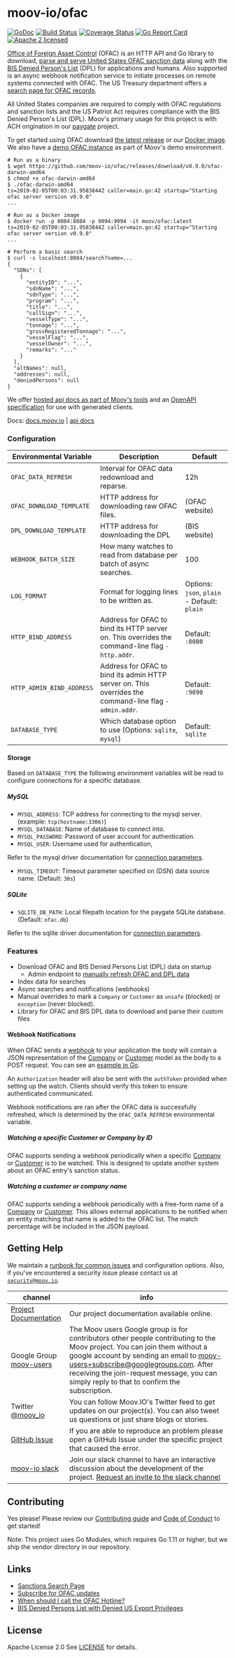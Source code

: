 moov-io/ofac
===

[![GoDoc](https://godoc.org/github.com/moov-io/ofac?status.svg)](https://godoc.org/github.com/moov-io/ofac)
[![Build Status](https://travis-ci.com/moov-io/ofac.svg?branch=master)](https://travis-ci.com/moov-io/ofac)
[![Coverage Status](https://codecov.io/gh/moov-io/ofac/branch/master/graph/badge.svg)](https://codecov.io/gh/moov-io/ofac)
[![Go Report Card](https://goreportcard.com/badge/github.com/moov-io/ofac)](https://goreportcard.com/report/github.com/moov-io/ofac)
[![Apache 2 licensed](https://img.shields.io/badge/license-Apache2-blue.svg)](https://raw.githubusercontent.com/moov-io/ofac/master/LICENSE)

[Office of Foreign Asset Control](https://www.treasury.gov/about/organizational-structure/offices/Pages/Office-of-Foreign-Assets-Control.aspx) (OFAC) is an HTTP API and Go library to download, [parse and serve United States OFAC sanction data](https://docs.moov.io/ofac/file-structure/) along with the [BIS Denied Person's List](https://bis.data.commerce.gov/dataset/Denied-Persons-List-with-Denied-US-Export-Privileg/xwtd-wd7a/data) (DPL) for applications and humans. Also supported is an async webhook notification service to initiate processes on remote systems connected with OFAC. The US Treasury department offers a [search page for OFAC records](https://sanctionssearch.ofac.treas.gov/).

All United States companies are required to comply with OFAC regulations and sanction lists and the US Patriot Act requires compliance with the BIS Denied Person's List (DPL). Moov's primary usage for this project is with ACH origination in our [paygate](https://github.com/moov-io/paygate) project.

To get started using OFAC download [the latest release](https://github.com/moov-io/ofac/releases) or our [Docker image](https://hub.docker.com/r/moov/ofac/tags). We also have a [demo OFAC instance](https://moov.io/ofac/) as part of Moov's demo environment.

```
# Run as a binary
$ wget https://github.com/moov-io/ofac/releases/download/v0.9.0/ofac-darwin-amd64
$ chmod +x ofac-darwin-amd64
$ ./ofac-darwin-amd64
ts=2019-02-05T00:03:31.9583844Z caller=main.go:42 startup="Starting ofac server version v0.9.0"
...

# Run as a Docker image
$ docker run -p 8084:8084 -p 9094:9094 -it moov/ofac:latest
ts=2019-02-05T00:03:31.9583844Z caller=main.go:42 startup="Starting ofac server version v0.9.0"
...

# Perform a basic search
$ curl -s localhost:8084/search?name=...
{
  "SDNs": [
    {
      "entityID": "...",
      "sdnName": "...",
      "sdnType": "...",
      "program": "...",
      "title": "...",
      "callSign": "...",
      "vesselType": "...",
      "tonnage": "...",
      "grossRegisteredTonnage": "...",
      "vesselFlag": "...",
      "vesselOwner": "...",
      "remarks": "..."
    }
  ],
  "altNames": null,
  "addresses": null,
  "deniedPersons": null
}
```

We offer [hosted api docs as part of Moov's tools](https://api.moov.io/#tag/OFAC) and an [OpenAPI specification](https://github.com/moov-io/ofac/blob/master/openapi.yaml) for use with generated clients.

Docs: [docs.moov.io](https://docs.moov.io/ofac/) | [api docs](https://api.moov.io/apps/ofac/)

### Configuration

| Environmental Variable | Description | Default |
|-----|-----|-----|
| `OFAC_DATA_REFRESH` | Interval for OFAC data redownload and reparse. | 12h |
| `OFAC_DOWNLOAD_TEMPLATE` | HTTP address for downloading raw OFAC files. | (OFAC website) |
| `DPL_DOWNLOAD_TEMPLATE` | HTTP address for downloading the DPL | (BIS website) |
| `WEBHOOK_BATCH_SIZE` | How many watches to read from database per batch of async searches. | 100 |
| `LOG_FORMAT` | Format for logging lines to be written as. | Options: `json`, `plain` - Default: `plain` |
| `HTTP_BIND_ADDRESS` | Address for OFAC to bind its HTTP server on. This overrides the command-line flag `-http.addr`. | Default: `:8080` |
| `HTTP_ADMIN_BIND_ADDRESS` | Address for OFAC to bind its admin HTTP server on. This overrides the command-line flag `-admin.addr`. | Default: `:9090` |
| `DATABASE_TYPE` | Which database option to use (Options: `sqlite`, `mysql`) | Default: `sqlite` |

#### Storage

Based on `DATABASE_TYPE` the following environment variables will be read to configure connections for a specific database.

##### MySQL

- `MYSQL_ADDRESS`: TCP address for connecting to the mysql server. (example: `tcp(hostname:3306)`)
- `MYSQL_DATABASE`: Name of database to connect into.
- `MYSQL_PASSWORD`: Password of user account for authentication.
- `MYSQL_USER`: Username used for authentication,

Refer to the mysql driver documentation for [connection parameters](https://github.com/go-sql-driver/mysql#dsn-data-source-name).

- `MYSQL_TIMEOUT`: Timeout parameter specified on (DSN) data source name. (Default: `30s`)

##### SQLite

- `SQLITE_DB_PATH`: Local filepath location for the paygate SQLite database. (Default: `ofac.db`)

Refer to the sqlite driver documentation for [connection parameters](https://github.com/mattn/go-sqlite3#connection-string).

### Features

- Download OFAC and BIS Denied Persons List (DPL) data on startup
  - Admin endpoint to [manually refresh OFAC and DPL data](docs/runbook.md#force-data-refresh)
- Index data for searches
- Async searches and notifications (webhooks)
- Manual overrides to mark a `Company` or `Customer` as `unsafe` (blocked) or `exception` (never blocked).
- Library for OFAC and BIS DPL data to download and parse their custom files

#### Webhook Notifications

When OFAC sends a [webhook](https://en.wikipedia.org/wiki/Webhook) to your application the body will contain a JSON representation of the [Company](https://godoc.org/github.com/moov-io/ofac/client#Company) or [Customer](https://godoc.org/github.com/moov-io/ofac/client#Customer) model as the body to a POST request. You can see an [example in Go](examples/webhook/webhook.go).

An `Authorization` header will also be sent with the `authToken` provided when setting up the watch. Clients should verify this token to ensure authenticated communicated.

Webhook notifications are ran after the OFAC data is successfully refreshed, which is determined by the `OFAC_DATA_REFRESH` environmental variable.

##### Watching a specific Customer or Company by ID

OFAC supports sending a webhook periodically when a specific [Company](https://api.moov.io/#operation/addCompanyWatch) or [Customer](https://api.moov.io/#operation/addCustomerWatch) is to be watched. This is designed to update another system about an OFAC entry's sanction status.

##### Watching a customer or company name

OFAC supports sending a webhook periodically with a free-form name of a [Company](https://api.moov.io/#operation/addCompanyNameWatch) or [Customer](https://api.moov.io/#operation/addCustomerNameWatch). This allows external applications to be notified when an entity matching that name is added to the OFAC list. The match percentage will be included in the JSON payload.

## Getting Help

We maintain a [runbook for common issues](docs/runbook.md) and configuration options. Also, if you've encountered a security issue please contact us at [`security@moov.io`](mailto:security@moov.io).

 channel | info
 ------- | -------
 [Project Documentation](https://docs.moov.io/) | Our project documentation available online.
 Google Group [moov-users](https://groups.google.com/forum/#!forum/moov-users)| The Moov users Google group is for contributors other people contributing to the Moov project. You can join them without a google account by sending an email to [moov-users+subscribe@googlegroups.com](mailto:moov-users+subscribe@googlegroups.com). After receiving the join-request message, you can simply reply to that to confirm the subscription.
Twitter [@moov_io](https://twitter.com/moov_io)	| You can follow Moov.IO's Twitter feed to get updates on our project(s). You can also tweet us questions or just share blogs or stories.
[GitHub Issue](https://github.com/moov-io) | If you are able to reproduce an problem please open a GitHub Issue under the specific project that caused the error.
[moov-io slack](http://moov-io.slack.com/) | Join our slack channel to have an interactive discussion about the development of the project. [Request an invite to the slack channel](https://join.slack.com/t/moov-io/shared_invite/enQtNDE5NzIwNTYxODEwLTRkYTcyZDI5ZTlkZWRjMzlhMWVhMGZlOTZiOTk4MmM3MmRhZDY4OTJiMDVjOTE2MGEyNWYzYzY1MGMyMThiZjg)

## Contributing

Yes please! Please review our [Contributing guide](CONTRIBUTING.md) and [Code of Conduct](https://github.com/moov-io/ach/blob/master/CODE_OF_CONDUCT.md) to get started!

Note: This project uses Go Modules, which requires Go 1.11 or higher, but we ship the vendor directory in our repository.

## Links

- [Sanctions Search Page](https://sanctionssearch.ofac.treas.gov/)
- [Subscribe for OFAC updates](https://service.govdelivery.com/accounts/USTREAS/subscriber/new)
- [When should I call the OFAC Hotline?](https://www.treasury.gov/resource-center/faqs/Sanctions/Pages/directions.aspx)
- [BIS Denied Persons List with Denied US Export Privileges](https://bis.data.commerce.gov/dataset/Denied-Persons-List-with-Denied-US-Export-Privileg/xwtd-wd7a/data)

## License

Apache License 2.0 See [LICENSE](LICENSE) for details.
